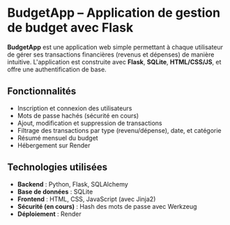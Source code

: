 #  BudgetApp – Application de gestion de budget avec Flask

**BudgetApp** est une application web simple permettant à chaque utilisateur de gérer ses transactions financières (revenus et dépenses) de manière intuitive. L'application est construite avec **Flask**, **SQLite**, **HTML/CSS/JS**, et offre une authentification de base.

##  Fonctionnalités

-  Inscription et connexion des utilisateurs
-  Mots de passe hachés (sécurité en cours)
-  Ajout, modification et suppression de transactions
-  Filtrage des transactions par type (revenu/dépense), date, et catégorie
-  Résumé mensuel du budget
-  Hébergement sur Render

##  Technologies utilisées

- **Backend** : Python, Flask, SQLAlchemy
- **Base de données** : SQLite
- **Frontend** : HTML, CSS, JavaScript (avec Jinja2)
- **Sécurité (en cours)** : Hash des mots de passe avec Werkzeug
- **Déploiement** : Render



